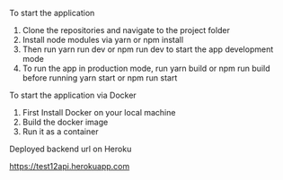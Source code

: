 To start the application 

1. Clone the repositories and navigate to the project folder
2. Install node modules via yarn or npm install
3. Then run yarn run dev or npm run dev to start the app development mode
4. To run the app in production mode, run  yarn build or npm run build before running yarn start or npm run start

To start the application via Docker

1. First Install Docker on your local machine 
2. Build the docker image 
3. Run it as a container

Deployed backend url on Heroku

https://test12api.herokuapp.com